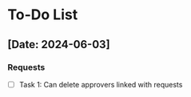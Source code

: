 # To-Do List

## [Date: 2024-06-03]

### Requests

- [ ] Task 1: Can delete approvers linked with requests
